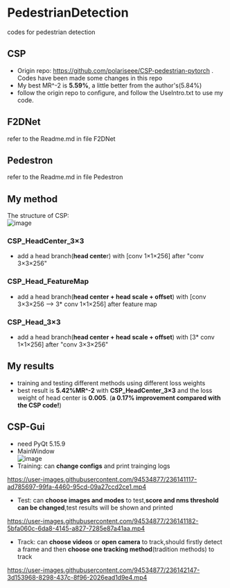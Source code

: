 # PedestrianDetection
codes for pedestrian detection
## CSP
* Origin repo: https://github.com/polariseee/CSP-pedestrian-pytorch . Codes have been made some changes in this repo
* My best MR^-2 is **5.59%**, a little better from the author's(5.84%)
* follow the origin repo to configure, and follow the UseIntro.txt to use my code.
## F2DNet
refer to the Readme.md in file F2DNet
## Pedestron
refer to the Readme.md in file Pedestron
## My method
The structure of CSP:  
![image](https://user-images.githubusercontent.com/94534877/235969537-50fa8d3c-50c7-48b3-9664-b1a19fef68f3.png)
### CSP_HeadCenter_3×3
* add a head branch(**head cente**r) with [conv 1×1×256] after "conv 3×3×256"
### CSP_Head_FeatureMap
* add a head branch(**head center + head scale + offset**) with [conv 3×3×256 --> 3* conv 1×1×256]  after feature map
### CSP_Head_3×3
* add a head branch(**head center + head scale + offset**) with [3* conv 1×1×256]  after "conv 3×3×256"
## My results
* training and testing different methods using different loss weights
* best result is **5.42%MR^-2** with **CSP_HeadCenter_3×3** and the loss weight of head center is **0.005**.  (**a 0.17% improvement compared with the CSP code!**)
## CSP-Gui
* need PyQt 5.15.9
* MainWindow  
![image](https://user-images.githubusercontent.com/94534877/236140549-b4270e11-abb3-4d68-9583-0d52fcff1c79.png)
* Training: can **change configs** and print trainging logs  


https://user-images.githubusercontent.com/94534877/236141117-ad785697-99fa-4460-95cd-09a27ccd2ce1.mp4

* Test: can **choose images and modes** to test,**score and nms threshold can be changed**,test results will be shown and printed  


https://user-images.githubusercontent.com/94534877/236141182-5bfa060c-6da8-4145-a827-7285e87a41aa.mp4

* Track: can **choose videos** or **open camera** to track,should firstly detect a frame and then **choose one tracking method**(tradition methods) to track  


https://user-images.githubusercontent.com/94534877/236142147-3d153968-8298-437c-8f96-2026ead1d9e4.mp4



